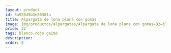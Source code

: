 ```yaml
---
layout: product
id: 8a920d5b3e80381a
title: Alpargata de lona plana con gomas
image: img/productos/alpargatas/Alpargata de lona plana con gomas=32=blanco rojo gaimo.webp
price: 32
tags: blanco rojo gaimo
description: 
order: 0
---
```

